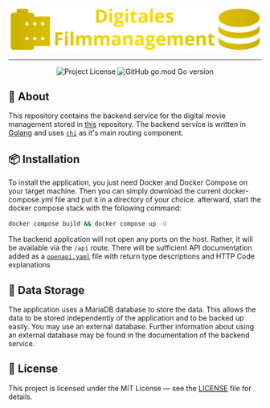<div align="center">
<img src="images/logo.svg">
<hr/>
<img alt="Project License" src="https://img.shields.io/github/license/unikino-gegenlicht/digitales-filmmanagement-backend?style=for-the-badge">
<img alt="GitHub go.mod Go version" src="https://img.shields.io/github/go-mod/go-version/unikino-gegenlicht/digitales-filmmanagement-backend?filename=src%2Fgo.mod&label=version&logo=go&style=for-the-badge">
</div>

## 📖 About
This repository contains the backend service for the digital movie management
stored in [this](https://github.com/unikino-gegenlicht/digitales-filmmanagement)
repository. The backend service is written in [Golang](http://go.dev) and
uses [`chi`](https://go-chi.io) as it's main routing component.

## 📦 Installation

To install the application, you just need Docker and Docker Compose on your
target machine.
Then you can simply download the current docker-compose.yml file and put it
in a directory of your choice.
afterward, start the docker compose stack with the following command:

```bash
docker compose build && docker compose up -d
```
The backend application will not open any ports on the host. Rather, it will be
available via the `/api` route. There will be sufficient API documentation added
as a [`openapi.yaml`](./openapi.yaml) file with return type descriptions and
HTTP Code explanations

## 💾 Data Storage

The application uses a MariaDB database to store the data. This allows the data to be stored
independently of the application and to be backed up easily.
You may use an external database.
Further information about using an external database may be found in the documentation of the
backend service.

## 📝 License
This project is licensed under the MIT License — see the [LICENSE](LICENSE) file for details.